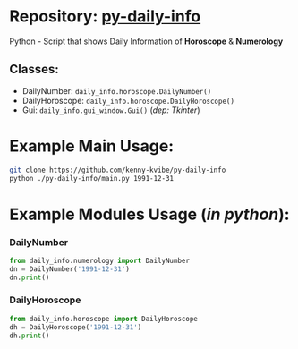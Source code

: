 # Repository: [py-daily-info](https://github.com/kenny-kvibe/py-daily-info/)
Python - Script that shows Daily Information of **Horoscope** & **Numerology**

## Classes:
- DailyNumber: `daily_info.horoscope.DailyNumber()`
- DailyHoroscope: `daily_info.horoscope.DailyHoroscope()`
- Gui: `daily_info.gui_window.Gui()` (*dep: Tkinter*)

# Example Main Usage:
```bash
git clone https://github.com/kenny-kvibe/py-daily-info
python ./py-daily-info/main.py 1991-12-31
```

# Example Modules Usage (*in python*):

### DailyNumber
```py
from daily_info.numerology import DailyNumber
dn = DailyNumber('1991-12-31')
dn.print()
```

### DailyHoroscope
```py
from daily_info.horoscope import DailyHoroscope
dh = DailyHoroscope('1991-12-31')
dh.print()
```
